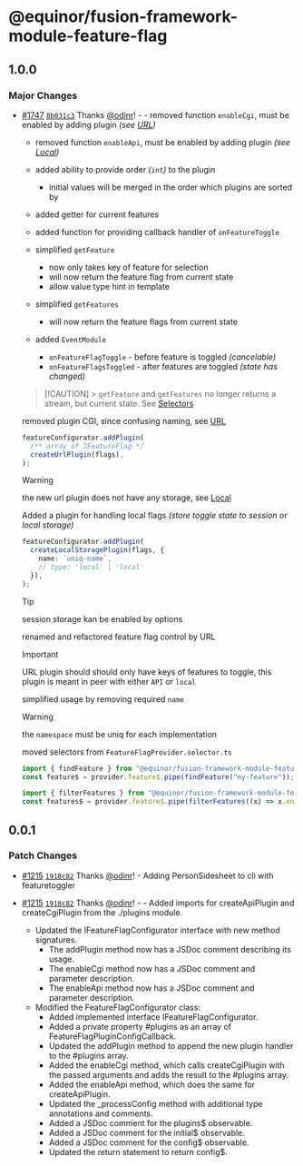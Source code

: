 # @equinor/fusion-framework-module-feature-flag

## 1.0.0

### Major Changes

- [#1747](https://github.com/equinor/fusion-framework/pull/1747) [`8b031c3`](https://github.com/equinor/fusion-framework/commit/8b031c31f314deeffdf395fc847e4279b61aab7e) Thanks [@odinr](https://github.com/odinr)! - - removed function `enableCgi`, must be enabled by adding plugin _(see [URL](#url))_

  - removed function `enableApi`, must be enabled by adding plugin _(see [Local](#local))_
  - added ability to provide order _(`int`)_ to the plugin

    - initial values will be merged in the order which plugins are sorted by

  - added getter for current features
  - added function for providing callback handler of `onFeatureToggle`
  - simplified `getFeature`
    - now only takes key of feature for selection
    - will now return the feature flag from current state
    - allow value type hint in template
  - simplified `getFeatures`
    - will now return the feature flags from current state
  - added `EventModule`
    - `onFeatureFlagToggle` - before feature is toggled _(cancelable)_
    - `onFeatureFlagsToggled` - after features are toggled _(state has changed)_

  > [!CAUTION] > `getFeature` and `getFeatures` no longer returns a stream, but current state.
  > See [Selectors](#selectors)

  removed plugin CGI, since confusing naming, see [URL](#url)

  ```ts
  featureConfigurator.addPlugin(
    /** array of IFeatureFlag */
    createUrlPlugin(flags),
  );
  ```

  > [!WARNING]
  > the new url plugin does not have any storage, see [Local](#local)

  Added a plugin for handling local flags _(store toggle state to session or local storage)_

  ```ts
  featureConfigurator.addPlugin(
    createLocalStoragePlugin(flags, {
      name: `uniq-name`,
      // type: 'local' | 'local'
    }),
  );
  ```

  > [!TIP]
  > session storage kan be enabled by options

  renamed and refactored feature flag control by URL

  > [!IMPORTANT]
  > URL plugin should should only have keys of features to toggle, this plugin is meant in peer with either `API` or `local`

  simplified usage by removing required `name`

  > [!WARNING]
  > the `namespace` must be uniq for each implementation

  moved selectors from `FeatureFlagProvider.selector.ts`

  ```ts
  import { findFeature } from "@equinor/fusion-framework-module-feature-flag/selectors";
  const feature$ = provider.feature$.pipe(findFeature("my-feature"));
  ```

  ```ts
  import { filterFeatures } from "@equinor/fusion-framework-module-feature-flag/selectors";
  const features$ = provider.feature$.pipe(filterFeatures((x) => x.enabled));
  ```

## 0.0.1

### Patch Changes

- [#1215](https://github.com/equinor/fusion-framework/pull/1215) [`1918c82`](https://github.com/equinor/fusion-framework/commit/1918c8228bc7158c4c358aa8f5688342e3b11b1d) Thanks [@odinr](https://github.com/odinr)! - Adding PersonSidesheet to cli with featuretoggler

- [#1215](https://github.com/equinor/fusion-framework/pull/1215) [`1918c82`](https://github.com/equinor/fusion-framework/commit/1918c8228bc7158c4c358aa8f5688342e3b11b1d) Thanks [@odinr](https://github.com/odinr)! - - Added imports for createApiPlugin and createCgiPlugin from the ./plugins module.
  - Updated the IFeatureFlagConfigurator interface with new method signatures.
    - The addPlugin method now has a JSDoc comment describing its usage.
    - The enableCgi method now has a JSDoc comment and parameter description.
    - The enableApi method now has a JSDoc comment and parameter description.
  - Modified the FeatureFlagConfigurator class:
    - Added implemented interface IFeatureFlagConfigurator.
    - Added a private property #plugins as an array of FeatureFlagPluginConfigCallback.
    - Updated the addPlugin method to append the new plugin handler to the #plugins array.
    - Added the enableCgi method, which calls createCgiPlugin with the passed arguments and adds the result to the #plugins array.
    - Added the enableApi method, which does the same for createApiPlugin.
    - Updated the \_processConfig method with additional type annotations and comments.
    - Added a JSDoc comment for the plugins$ observable.
    - Added a JSDoc comment for the initial$ observable.
    - Added a JSDoc comment for the config$ observable.
    - Updated the return statement to return config$.
